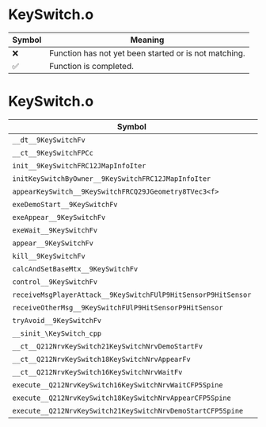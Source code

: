 # KeySwitch.o
| Symbol | Meaning 
| ------------- | ------------- 
| :x: | Function has not yet been started or is not matching. 
| :white_check_mark: | Function is completed. 


# KeySwitch.o
| Symbol | Decompiled? |
| ------------- | ------------- |
| `__dt__9KeySwitchFv` | :white_check_mark: |
| `__ct__9KeySwitchFPCc` | :white_check_mark: |
| `init__9KeySwitchFRC12JMapInfoIter` | :white_check_mark: |
| `initKeySwitchByOwner__9KeySwitchFRC12JMapInfoIter` | :white_check_mark: |
| `appearKeySwitch__9KeySwitchFRCQ29JGeometry8TVec3<f>` | :white_check_mark: |
| `exeDemoStart__9KeySwitchFv` | :white_check_mark: |
| `exeAppear__9KeySwitchFv` | :white_check_mark: |
| `exeWait__9KeySwitchFv` | :white_check_mark: |
| `appear__9KeySwitchFv` | :white_check_mark: |
| `kill__9KeySwitchFv` | :white_check_mark: |
| `calcAndSetBaseMtx__9KeySwitchFv` | :white_check_mark: |
| `control__9KeySwitchFv` | :white_check_mark: |
| `receiveMsgPlayerAttack__9KeySwitchFUlP9HitSensorP9HitSensor` | :white_check_mark: |
| `receiveOtherMsg__9KeySwitchFUlP9HitSensorP9HitSensor` | :white_check_mark: |
| `tryAvoid__9KeySwitchFv` | :white_check_mark: |
| `__sinit_\KeySwitch_cpp` | :white_check_mark: |
| `__ct__Q212NrvKeySwitch21KeySwitchNrvDemoStartFv` | :white_check_mark: |
| `__ct__Q212NrvKeySwitch18KeySwitchNrvAppearFv` | :white_check_mark: |
| `__ct__Q212NrvKeySwitch16KeySwitchNrvWaitFv` | :white_check_mark: |
| `execute__Q212NrvKeySwitch16KeySwitchNrvWaitCFP5Spine` | :white_check_mark: |
| `execute__Q212NrvKeySwitch18KeySwitchNrvAppearCFP5Spine` | :white_check_mark: |
| `execute__Q212NrvKeySwitch21KeySwitchNrvDemoStartCFP5Spine` | :white_check_mark: |
